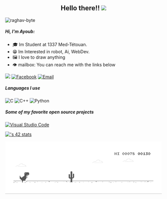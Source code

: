 <h2 align="Center">  Hello there!! <img src="https://media.giphy.com/media/WUlplcMpOCEmTGBtBW/giphy.gif" width="30"> </h3>
<p align="left"> <img src="https://komarev.com/ghpvc/?username=raghav-byte" alt="raghav-byte" /> </p>

##### Hi, I'm Ayoub:

- 🎓 Im Student at 1337 Med-Tétouan.
- 😁 Im Interested in robot, Ai, WebDev.
- 🖼 I love to draw anything
- 👁 mailbox: You can reach me with the links below

<a href="https://www.instagram.com/b.r.m_1"><img src="https://img.shields.io/badge/instagram-%23E4415F?style=flat&logo=instagram&logoColor=white"/></a>
<a href="https://www.facebook.com/mester.ayoub.92351" target="_blank"><img src="https://img.shields.io/badge/Facebook-%231877F2.svg?&style=flat-square&logo=facebook&logoColor=white" alt="Facebook"></a>
<a href="mailto:bmayoub151@gmail.com" target="_blank"><img src="https://img.shields.io/badge/-Gmail-c14438?style=flat-square&logo=Gmail&logoColor=white" alt="Email"></a>

##### Languages I use

![C](https://img.shields.io/badge/-C-000000?style=flat&logo=c)
![C++](https://img.shields.io/badge/-C++-000000?style=flat&logo=c%2B%2B)
![Python](https://img.shields.io/badge/-Python-000000?style=flat&logo=python)

##### Some of my favorite open source projects

[![Visual Studio Code](https://img.shields.io/badge/-VSCode-444444?style=flat&logo=visual-studio-code&logoColor=007ACC)](https://github.com/microsoft/vscode)

[![<user>'s 42 stats](https://badge.mediaplus.ma/binary/abouram)](https://github.com/oakoudad/badge42)

![Dino](https://raw.githubusercontent.com/sanket9006/sanket9006/master/dino.gif)
